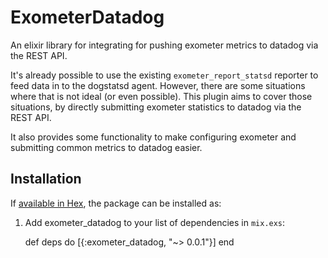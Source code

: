 # ExometerDatadog

An elixir library for integrating for pushing exometer metrics to datadog via
the REST API.

It's already possible to use the existing `exometer_report_statsd` reporter to
feed data in to the dogstatsd agent. However, there are some situations where
that is not ideal (or even possible). This plugin aims to cover those
situations, by directly submitting exometer statistics to datadog via the REST
API.

It also provides some functionality to make configuring exometer and submitting
common metrics to datadog easier.

## Installation

If [available in Hex](https://hex.pm/docs/publish), the package can be installed as:

  1. Add exometer_datadog to your list of dependencies in `mix.exs`:

        def deps do
          [{:exometer_datadog, "~> 0.0.1"}]
        end

